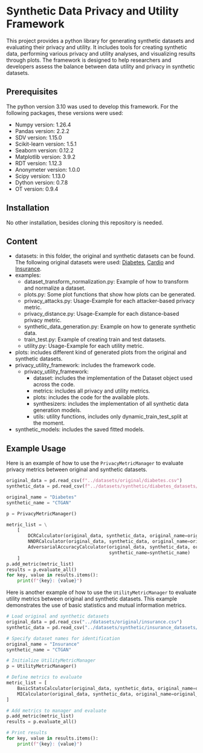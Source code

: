 # Synthetic Data Privacy and Utility Framework

This project provides a python library for generating synthetic datasets and evaluating their privacy and utility. It includes tools for creating synthetic data, performing various privacy and utility analyses, and visualizing results through plots. The framework is designed to help researchers and developers assess the balance between data utility and privacy in synthetic datasets.

## Prerequisites
The python version 3.10 was used to develop this framework.
For the following packages, these versions were used:
- Numpy version: 1.26.4
- Pandas version: 2.2.2
- SDV version: 1.15.0
- Scikit-learn version: 1.5.1
- Seaborn version: 0.12.2
- Matplotlib version: 3.9.2
- RDT version: 1.12.3
- Anonymeter version: 1.0.0
- Scipy version: 1.13.0
- Dython version: 0.7.8
- OT version: 0.9.4
## Installation
No other installation, besides cloning this repository is needed.

## Content

- datasets: in this folder, the original and synthetic datasets can be found. The following original datasets were used: [Diabetes](https://www.kaggle.com/datasets/akshaydattatraykhare/diabetes-dataset), [Cardio](https://www.kaggle.com/datasets/sulianova/cardiovascular-disease-dataset) and [Insurance](https://www.kaggle.com/datasets/mirichoi0218/insurance).
- examples:
  - dataset_transform_normalization.py: Example of how to transform and normalize a dataset.
  - plots.py: Some plot functions that show how plots can be generated.
  - privacy_attacks.py: Usage-Example for each attacker-based privacy metric.
  - privacy_distance.py: Usage-Example for each distance-based privacy metric.
  - synthetic_data_generation.py: Example on how to generate synthetic data.
  - train_test.py: Example of creating train and test datasets.
  - utility.py: Usage-Example for each utility metric.
- plots: includes different kind of generated plots from the original and synthetic datasets.
- privacy_utility_framework: includes the framework code.
  - privacy_utility_framework:
    - dataset: includes the implementation of the Dataset object used across the code.
    - metrics: includes all privacy and utility metrics.
    - plots: includes the code for the available plots.
    - synthesizers: includes the implementation of all synthetic data generation models.
    - utils: utility functions, includes only dynamic_train_test_split at the moment.
- synthetic_models: includes the saved fitted models.

## Example Usage
Here is an example of how to use the `PrivacyMetricManager` to evaluate privacy metrics between original and synthetic datasets.

```python
original_data = pd.read_csv(f"../datasets/original/diabetes.csv")
synthetic_data = pd.read_csv(f"../datasets/synthetic/diabetes_datasets/ctgan_sample.csv")

original_name = "Diabetes"
synthetic_name = "CTGAN"

p = PrivacyMetricManager()

metric_list = \
    [
        DCRCalculator(original_data, synthetic_data, original_name=original_name, synthetic_name=synthetic_name),
        NNDRCalculator(original_data, synthetic_data, original_name=original_name, synthetic_name=synthetic_name),
        AdversarialAccuracyCalculator(original_data, synthetic_data, original_name=original_name,
                                      synthetic_name=synthetic_name)
    ]
p.add_metric(metric_list)
results = p.evaluate_all()
for key, value in results.items():
    print(f"{key}: {value}")
```

Here is another example of how to use the `UtilityMetricManager` to evaluate utility metrics between original and synthetic datasets. This example demonstrates the use of basic statistics and mutual information metrics.

```python
# Load original and synthetic datasets
original_data = pd.read_csv("../datasets/original/insurance.csv")
synthetic_data = pd.read_csv("../datasets/synthetic/insurance_datasets/ctgan_sample.csv")

# Specify dataset names for identification
original_name = "Insurance"
synthetic_name = "CTGAN"

# Initialize UtilityMetricManager
p = UtilityMetricManager()

# Define metrics to evaluate
metric_list = [
    BasicStatsCalculator(original_data, synthetic_data, original_name=original_name, synthetic_name=synthetic_name),
    MICalculator(original_data, synthetic_data, original_name=original_name, synthetic_name=synthetic_name),
]

# Add metrics to manager and evaluate
p.add_metric(metric_list)
results = p.evaluate_all()

# Print results
for key, value in results.items():
    print(f"{key}: {value}")
```
